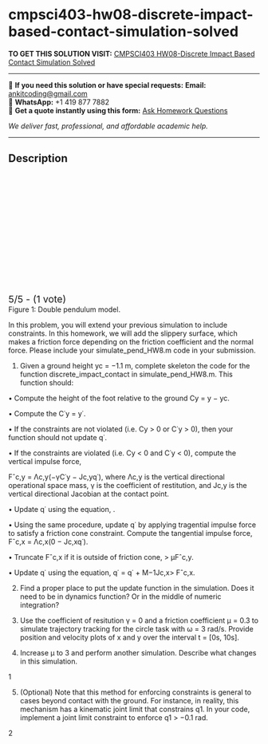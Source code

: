# cmpsci403-hw08-discrete-impact-based-contact-simulation-solved
**TO GET THIS SOLUTION VISIT:** [CMPSCI403 HW08-Discrete Impact Based Contact Simulation Solved](https://www.ankitcodinghub.com/product/cmpsci-403-introduction-to-robotics-perception-mechanics-dynamics-and-control-solved-8/)


---

📩 **If you need this solution or have special requests:** **Email:** ankitcoding@gmail.com  
📱 **WhatsApp:** +1 419 877 7882  
📄 **Get a quote instantly using this form:** [Ask Homework Questions](https://www.ankitcodinghub.com/services/ask-homework-questions/)

*We deliver fast, professional, and affordable academic help.*

---

<h2>Description</h2>



<div class="kk-star-ratings kksr-auto kksr-align-center kksr-valign-top" data-payload="{&quot;align&quot;:&quot;center&quot;,&quot;id&quot;:&quot;109721&quot;,&quot;slug&quot;:&quot;default&quot;,&quot;valign&quot;:&quot;top&quot;,&quot;ignore&quot;:&quot;&quot;,&quot;reference&quot;:&quot;auto&quot;,&quot;class&quot;:&quot;&quot;,&quot;count&quot;:&quot;1&quot;,&quot;legendonly&quot;:&quot;&quot;,&quot;readonly&quot;:&quot;&quot;,&quot;score&quot;:&quot;5&quot;,&quot;starsonly&quot;:&quot;&quot;,&quot;best&quot;:&quot;5&quot;,&quot;gap&quot;:&quot;4&quot;,&quot;greet&quot;:&quot;Rate this product&quot;,&quot;legend&quot;:&quot;5\/5 - (1 vote)&quot;,&quot;size&quot;:&quot;24&quot;,&quot;title&quot;:&quot;CMPSCI403 HW08-Discrete Impact Based Contact Simulation Solved&quot;,&quot;width&quot;:&quot;138&quot;,&quot;_legend&quot;:&quot;{score}\/{best} - ({count} {votes})&quot;,&quot;font_factor&quot;:&quot;1.25&quot;}">

<div class="kksr-stars">

<div class="kksr-stars-inactive">
            <div class="kksr-star" data-star="1" style="padding-right: 4px">


<div class="kksr-icon" style="width: 24px; height: 24px;"></div>
        </div>
            <div class="kksr-star" data-star="2" style="padding-right: 4px">


<div class="kksr-icon" style="width: 24px; height: 24px;"></div>
        </div>
            <div class="kksr-star" data-star="3" style="padding-right: 4px">


<div class="kksr-icon" style="width: 24px; height: 24px;"></div>
        </div>
            <div class="kksr-star" data-star="4" style="padding-right: 4px">


<div class="kksr-icon" style="width: 24px; height: 24px;"></div>
        </div>
            <div class="kksr-star" data-star="5" style="padding-right: 4px">


<div class="kksr-icon" style="width: 24px; height: 24px;"></div>
        </div>
    </div>

<div class="kksr-stars-active" style="width: 138px;">
            <div class="kksr-star" style="padding-right: 4px">


<div class="kksr-icon" style="width: 24px; height: 24px;"></div>
        </div>
            <div class="kksr-star" style="padding-right: 4px">


<div class="kksr-icon" style="width: 24px; height: 24px;"></div>
        </div>
            <div class="kksr-star" style="padding-right: 4px">


<div class="kksr-icon" style="width: 24px; height: 24px;"></div>
        </div>
            <div class="kksr-star" style="padding-right: 4px">


<div class="kksr-icon" style="width: 24px; height: 24px;"></div>
        </div>
            <div class="kksr-star" style="padding-right: 4px">


<div class="kksr-icon" style="width: 24px; height: 24px;"></div>
        </div>
    </div>
</div>


<div class="kksr-legend" style="font-size: 19.2px;">
            5/5 - (1 vote)    </div>
    </div>
Figure 1: Double pendulum model.

In this problem, you will extend your previous simulation to include constraints. In this homework, we will add the slippery surface, which makes a friction force depending on the friction coefficient and the normal force. Please include your simulate_pend_HW8.m code in your submission.

1. Given a ground height yc = −1.1 m, complete skeleton the code for the function discrete_impact_contact in simulate_pend_HW8.m. This function should:

• Compute the height of the foot relative to the ground Cy = y − yc.

• Compute the C˙y = y˙.

• If the constraints are not violated (i.e. Cy &gt; 0 or C˙y &gt; 0), then your function should not update q˙.

• If the constraints are violated (i.e. Cy &lt; 0 and C˙y &lt; 0), compute the vertical impulse force,

Fˆc,y = Λc,y(−γC˙y − Jc,yq˙), where Λc,y is the vertical directional operational space mass, γ is the coefficient of restitution, and Jc,y is the vertical directional Jacobian at the contact point.

• Update q˙ using the equation, .

• Using the same procedure, update q˙ by applying tragential impulse force to satisfy a friction cone constraint. Compute the tangential impulse force, Fˆc,x = Λc,x(0 − Jc,xq˙).

• Truncate Fˆc,x if it is outside of friction cone, &gt; µFˆc,y.

• Update q˙ using the equation, q˙ = q˙ + M−1Jc,x&gt; Fˆc,x.

2. Find a proper place to put the update function in the simulation. Does it need to be in dynamics function? Or in the middle of numeric integration?

3. Use the coefficient of resitution γ = 0 and a friction coefficient µ = 0.3 to simulate trajectory tracking for the circle task with ω = 3 rad/s. Provide position and velocity plots of x and y over the interval t = [0s, 10s].

4. Increase µ to 3 and perform another simulation. Describe what changes in this simulation.

1

5. (Optional) Note that this method for enforcing constraints is general to cases beyond contact with the ground. For instance, in reality, this mechanism has a kinematic joint limit that constrains q1. In your code, implement a joint limit constraint to enforce q1 &gt; −0.1 rad.

2
